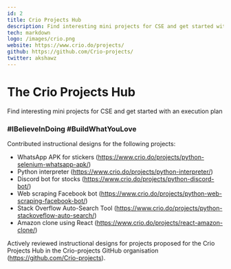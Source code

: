 ```yaml
---
id: 2
title: Crio Projects Hub
description: Find interesting mini projects for CSE and get started with an execution plan
tech: markdown
logo: /images/crio.png
website: https://www.crio.do/projects/
github: https://github.com/Crio-projects/
twitter: akshawz
---
```


# The Crio Projects Hub

Find interesting mini projects for CSE and get started with an execution plan 

### #IBelieveInDoing #BuildWhatYouLove 

Contributed instructional designs for the following projects:
- WhatsApp APK for stickers (https://www.crio.do/projects/python-selenium-whatsapp-apk/)
- Python interpreter (https://www.crio.do/projects/python-interpreter/)
- Discord bot for stocks (https://www.crio.do/projects/python-discord-bot/)
- Web scraping Facebook bot (https://www.crio.do/projects/python-web-scraping-facebook-bot/)
- Stack Overflow Auto-Search Tool (https://www.crio.do/projects/python-stackoveflow-auto-search/)
- Amazon clone using React (https://www.crio.do/projects/react-amazon-clone/)

Actively reviewed instructional designs for projects proposed for the Crio Projects Hub in the Crio-projects GitHub organisation (https://github.com/Crio-projects).